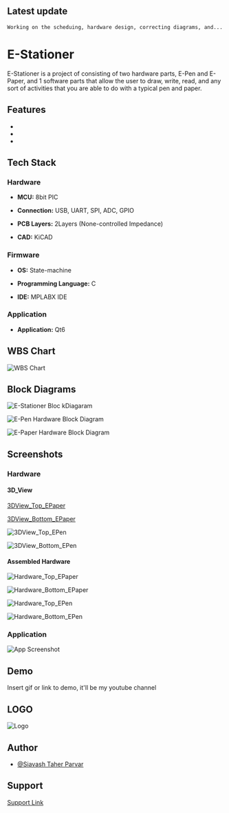 ## Latest update


``
Working on the scheduing, hardware design, correcting diagrams, and...
``


# E-Stationer

E-Stationer is a project of consisting of two hardware parts, E-Pen and E-Paper, and 1 software parts that allow the user
to draw, write, read, and any sort of activities that you are able to do with a typical pen and paper.


## Features

- 
- 
- 


## Tech Stack

### Hardware

- **MCU:** 8bit PIC

- **Connection:** USB, UART, SPI, ADC, GPIO

- **PCB Layers:** 2Layers (None-controlled Impedance)

- **CAD:** KiCAD

### Firmware

- **OS:** State-machine

- **Programming Language:** C

- **IDE:** MPLABX IDE

### Application

- **Application:** Qt6







## WBS Chart

![WBS Chart](https://github.com/mend0z0/E-Stationer/blob/main/Document/BlockDiagrams/E-Stationer-E-Stationer%20WBS%20Chart.png)


## Block Diagrams

![E-Stationer Bloc kDiagaram](https://github.com/mend0z0/E-Stationer/blob/main/Document/BlockDiagrams/E-Stationer-E-Stationer.png)

![E-Pen Hardware Block Diagram](https://github.com/mend0z0/E-Stationer/blob/main/Document/BlockDiagrams/E-Stationer-E-Pen%20Hardware.png)

![E-Paper Hardware Block Diagram](https://github.com/mend0z0/E-Stationer/blob/main/Document/BlockDiagrams/E-Stationer-E-Paper%20Hardware.png)


## Screenshots

### Hardware

#### 3D_View

[3DView_Top_EPaper](https://github.com/mend0z0/E-Stationer/blob/main/Document/Hardware%20Screenshot/3D%20View/3DView_Top_EPaper.png)

[3DView_Bottom_EPaper](https://github.com/mend0z0/E-Stationer/blob/main/Document/Hardware%20Screenshot/3D%20View/3DView_Bottom_EPaper.png)

![3DView_Top_EPen](https://github.com/mend0z0/E-Stationer/blob/main/Document/Hardware%20Screenshot/3D%20View/3DView_Top_EPen.png)

![3DView_Bottom_EPen](https://github.com/mend0z0/E-Stationer/blob/main/Document/Hardware%20Screenshot/3D%20View/3DView_Bottom_EPen.png)
 
#### Assembled Hardware

![Hardware_Top_EPaper](https://github.com/mend0z0/E-Stationer/blob/main/Document/Hardware%20Screenshot/Hardware/Hardware_Top_EPaper.png)

![Hardware_Bottom_EPaper](https://github.com/mend0z0/E-Stationer/blob/main/Document/Hardware%20Screenshot/Hardware/Hardware_Bottom_EPaper.png)

![Hardware_Top_EPen](https://github.com/mend0z0/E-Stationer/blob/main/Document/Hardware%20Screenshot/Hardware/Hardware_Top_EPen.png)

![Hardware_Bottom_EPen](https://github.com/mend0z0/E-Stationer/blob/main/Document/Hardware%20Screenshot/Hardware/Hardware_Bottom_EPen.png)

### Application
![App Screenshot](https://github.com/mend0z0/E-Stationer/blob/main/Document/Applicaiton%20Screenshot/Application-Page-First.png)



## Demo

Insert gif or link to demo, it'll be my youtube channel

## LOGO

![Logo](https://github.com/mend0z0/E-Stationer/blob/main/LOGO.png)


## Author

- [@Siavash Taher Parvar](https://www.linkedin.com/in/mend0z0)


## Support

[Support Link](https://github.com/sponsors/mend0z0)

